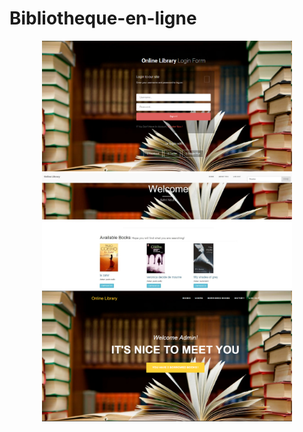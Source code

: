 # Bibliotheque-en-ligne
<p align="center">
  <img src="LoginBib.png" width="400"/>
  <img src="welcome.jpg" width="400"/>
  <img src="admin.png" width="400"/>
</p>
